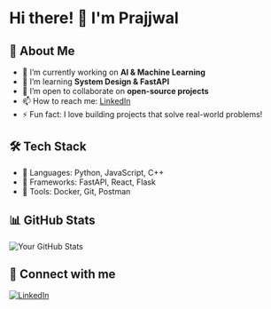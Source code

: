 # Hi there! 👋 I'm Prajjwal

## 🚀 About Me
- 🔭 I’m currently working on **AI & Machine Learning**
- 🌱 I’m learning **System Design & FastAPI**
- 👯 I’m open to collaborate on **open-source projects**
- 📫 How to reach me: [LinkedIn](https://linkedin.com/in/prajjwalnag)
- ⚡ Fun fact: I love building projects that solve real-world problems!

## 🛠️ Tech Stack
- 🔹 Languages: Python, JavaScript, C++
- 🔹 Frameworks: FastAPI, React, Flask
- 🔹 Tools: Docker, Git, Postman

## 📊 GitHub Stats
![Your GitHub Stats](https://github-readme-stats.vercel.app/api?username=yourusername&show_icons=true&theme=radical)

## 🔗 Connect with me
[![LinkedIn](https://img.shields.io/badge/LinkedIn-blue?style=for-the-badge&logo=linkedin)](https://linkedin.com/in/prajjwalnag)

